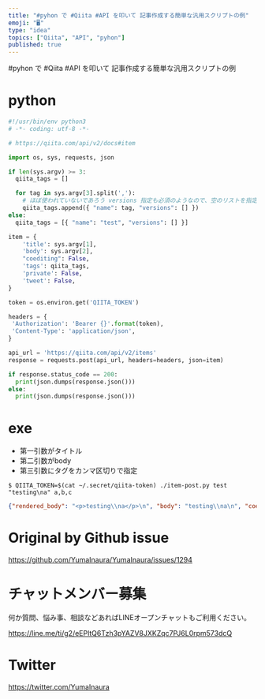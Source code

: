 ```yaml
---
title: "#pyhon で #Qiita #API を叩いて 記事作成する簡単な汎用スクリプトの例"
emoji: "🖥"
type: "idea"
topics: ["Qiita", "API", "pyhon"]
published: true
---
```


#pyhon で #Qiita #API を叩いて 記事作成する簡単な汎用スクリプトの例

# python

```py
#!/usr/bin/env python3
# -*- coding: utf-8 -*-

# https://qiita.com/api/v2/docs#item

import os, sys, requests, json

if len(sys.argv) >= 3:
  qiita_tags = []

  for tag in sys.argv[3].split(','):
    # ほぼ使われていないであろう versions 指定も必須のようなので、空のリストを指定しておく
    qiita_tags.append({ "name": tag, "versions": [] })
else:
  qiita_tags = [{ "name": "test", "versions": [] }]

item = {
    'title': sys.argv[1],
    'body': sys.argv[2],
    "coediting": False,
    'tags': qiita_tags,
    'private': False,
    'tweet': False,
}

token = os.environ.get('QIITA_TOKEN')

headers = {
 'Authorization': 'Bearer {}'.format(token),
 'Content-Type': 'application/json',
}

api_url = 'https://qiita.com/api/v2/items'
response = requests.post(api_url, headers=headers, json=item)

if response.status_code == 200:
  print(json.dumps(response.json()))
else:
  print(json.dumps(response.json()))
```

# exe

- 第一引数がタイトル
- 第二引数がbody
- 第三引数にタグをカンマ区切りで指定

```
$ QIITA_TOKEN=$(cat ~/.secret/qiita-token) ./item-post.py test "testing\na" a,b,c
```

```json
{"rendered_body": "<p>testing\\na</p>\n", "body": "testing\\na\n", "coediting": false, "comments_count": 0, "created_at": "2019-04-15T19:25:48+09:00", "group": null, "id": "b5603eeb7e91cfb93248", "likes_count": 0, "private": true, "reactions_count": 0, "tags": [{"name": "C", "versions": []}, {"name": "a", "versions": []}, {"name": "b", "versions": []}], "title": "test", "updated_at": "2019-04-15T19:25:48+09:00", "url": "https://qiita.com/YumaInaura/private/b5603eeb7e91cfb93248", "user": {"description": "https://www.wantedly.com/users/93140896 /  Ruby on Rails \u696d\u52d9\u7d4c\u9a13 \u7d044\u5e74 / Perl PHP Python Golang Linux Apache MySQL BigQuery Jenkins ansible \u306a\u3069 /  \u3044\u306a\u3046\u3089\u3086\u3046\u307e / YumaInaura / \u7a32\u6d66\u60a0\u99ac", "facebook_id": "yumainaura", "followees_count": 184, "followers_count": 164, "github_login_name": "YumaInaura", "id": "YumaInaura", "items_count": 1239, "linkedin_id": "", "location": "Osaka", "name": "Inaura \u3044\u306a\u3046\u3089 \u7a32\u6d66 Yuma \u3086\u3046\u307e \u60a0\u99ac", "organization": "", "permanent_id": 89618, "profile_image_url": "https://qiita-image-store.s3.amazonaws.com/0/89618/profile-images/1546214964", "team_only": false, "twitter_screen_name": "YumaInaura", "website_url": "http://twitter.com/yumainaura"}, "page_views_count": null}
```

# Original by Github issue

https://github.com/YumaInaura/YumaInaura/issues/1294








<!-- Update From Qiita API -->

# チャットメンバー募集


何か質問、悩み事、相談などあればLINEオープンチャットもご利用ください。

https://line.me/ti/g2/eEPltQ6Tzh3pYAZV8JXKZqc7PJ6L0rpm573dcQ





# Twitter


https://twitter.com/YumaInaura


<!-- Update From Qiita API -->


